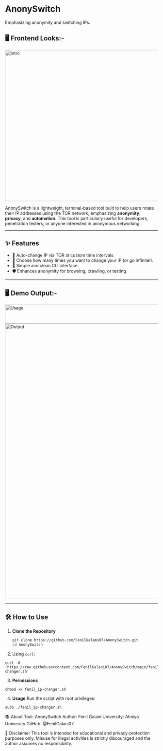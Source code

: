 # AnonySwitch
Emphasizing anonymity and switching IPs.

## 🖥️ Frontend Looks:-
<img width="940" height="497" alt="Intro" src="https://github.com/user-attachments/assets/e95b9eb9-9294-4f3e-a191-4c5e76b64513" />


AnonySwitch is a lightweight, terminal-based tool built to help users rotate their IP addresses using the TOR network, emphasizing **anonymity**, **privacy**, and **automation**. This tool is particularly useful for developers, penetration testers, or anyone interested in anonymous networking.

---

## ✨ Features

- 🔄 Auto-change IP via TOR at custom time intervals.
- 🔢 Choose how many times you want to change your IP (or go infinite!).
- 🧠 Simple and clean CLI interface.
- 🛡️ Enhances anonymity for browsing, crawling, or testing.

---

## 🖥️ Demo Output:-
<img width="893" height="62" alt="Usage" src="https://github.com/user-attachments/assets/3cd1f592-d52f-4ba3-a471-52c47bb4e21d" />
<img width="761" height="906" alt="Output" src="https://github.com/user-attachments/assets/a5e41c29-f3c0-46b4-8bce-a7f230b4317f" />



---

## 🛠️ How to Use

1. **Clone the Repository**
   ```bash
   git clone https://github.com/FenilGalani07/AnonySwitch.git
   cd AnonySwitch

2. Using `curl`:

```shell
curl -O 'https://raw.githubusercontent.com/FenilGalani07/AnonySwitch/main/fenil_ip-changer.sh'
```

3. **Permissions**
```shell
chmod +x fenil_ip-changer.sh
```

4. **Usage**
   Run the script with root privileges:

```shell
sudo ./fenil_ip-changer.sh
```

📚 About
Tool: AnonySwitch
Author: Fenil Galani
University: Atmiya University
GitHub: @FenilGalani07

🚨 Disclaimer
This tool is intended for educational and privacy-protection purposes only. Misuse for illegal activities is strictly discouraged and the author assumes no responsibility.
